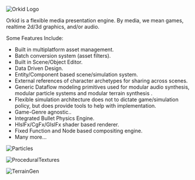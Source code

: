 ![Orkid Logo](http://www.tweakoz.com/orkid/ovrvw/orkid_wb_logo5.gif)

Orkid is a flexible media presentation engine. By media, we mean games, realtime 2d/3d graphics, and/or audio. 

Some Features Include:
* Built in multiplatform asset management.
* Batch conversion system (asset filters).
* Built in Scene/Object Editor.
* Data Driven Design.
* Entity/Component based scene/simulation system.
* External references of character archetypes for sharing across scenes.
* Generic Dataflow modeling primitives used for modular audio synthesis, modular particle systems and modular terrain synthesis .
* Flexible simulation architecture does not to dictate game/simulation policy, but does provide tools to help with implementation.
* Game-Genre agnostic.. 
* Integrated Bullet Physics Engine.
* HlslFx/CgFx/GlslFx shader based renderer.
* Fixed Function and Node based compositing engine.
* Many more...

![Particles](http://www.tweakoz.com/portfolio/sshot_psys.jpg)

![ProceduralTextures](http://www.tweakoz.com/portfolio/sshot_proctex.jpg)

![TerrainGen](http://www.tweakoz.com/portfolio/terrain03.jpg)

